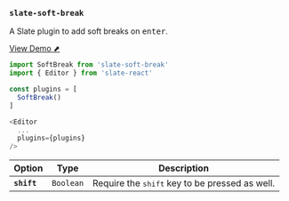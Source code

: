 ### `slate-soft-break`

A Slate plugin to add soft breaks on <kbd>enter</kbd>.

[View Demo ⬈](https://slate-plugins.netlify.com/#/slate-soft-break)

```js
import SoftBreak from 'slate-soft-break'
import { Editor } from 'slate-react'

const plugins = [
  SoftBreak()
]

<Editor
  ...
  plugins={plugins}
/>
```

| Option      | Type      | Description                                             |
| ----------- | --------- | ------------------------------------------------------- |
| **`shift`** | `Boolean` | Require the <kbd>shift</kbd> key to be pressed as well. |
